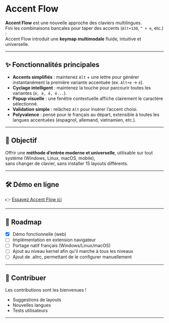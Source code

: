 # Accent Flow

**Accent Flow** est une nouvelle approche des claviers multilingues.  
Fini les combinaisons bancales pour taper des accents (`Alt+130`, `^ + e`, etc.) :  
Accent Flow introduit une **keymap multimodale** fluide, intuitive et universelle.

---

## ✨ Fonctionnalités principales

- **Accents simplifiés** : maintenez `Alt` + une lettre pour générer instantanément la première variante accentuée (ex. `Alt+e` → `é`).  
- **Cyclage intelligent** : maintenez la touche pour parcourir toutes les variantes (`é, è, ê, ë...`).  
- **Popup visuelle** : une fenêtre contextuelle affiche clairement le caractère sélectionné.  
- **Validation simple** : relâchez `Alt` pour insérer l’accent choisi.  
- **Polyvalence** : pensé pour le français au départ, extensible à toutes les langues accentuées (espagnol, allemand, vietnamien, etc.).  

---

## 🚀 Objectif

Offrir une **méthode d’entrée moderne et universelle**, utilisable sur tout système (Windows, Linux, macOS, mobile),  
sans changer de clavier, sans installer 15 layouts différents.  

---

## 🛠 Démo en ligne

👉 [Essayez Accent Flow ici](https://accent-flow-3c5ee4b2.base44.app)

---

## 📌 Roadmap

- [x] Démo fonctionnelle (web)  
- [ ] Implémentation en extension navigateur  
- [ ] Portage natif français (Windows/Linux/macOS)
- [ ] Ajout au niveau kernel afin qu'il marche à tous les niveaux
- [ ] Ajout de .altrc, permettant de le configurer manuellement  

---

## 🤝 Contribuer

Les contributions sont les bienvenues !  
- Suggestions de layouts  
- Nouvelles langues  
- Tests utilisateurs  

---
